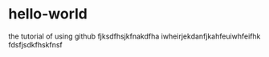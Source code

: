 # hello-world
the tutorial of using github
fjksdfhsjkfnakdfha iwheirjekdanfjkahfeuiwhfeifhk
fdsfjsdkfhskfnsf

